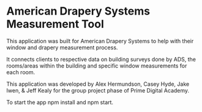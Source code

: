 # American Drapery Systems Measurement Tool

This application was built for American Drapery Systems to help with their window and drapery measurement process.

It connects clients to respective data on building surveys done by ADS, the rooms/areas within the building and specific window measurements for each room.



This application was developed by Alex Hermundson, Casey Hyde, Jake Iwen, & Jeff Kealy for the group project phase of Prime Digital Academy.

To start the app npm install and npm start.
